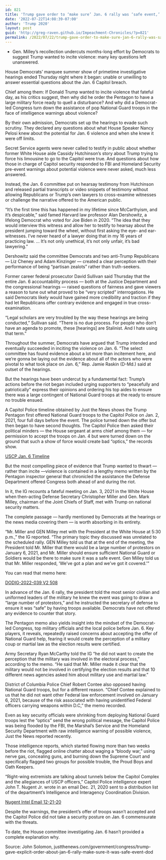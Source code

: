 ```yaml
---
id: 821
title: 'Trump gave order to ‘make sure’ Jan. 6 rally was ‘safe event,’ Pentagon memo shows'
date: '2022-07-22T14:08:39-07:00'
author: 'Trump 2020'
layout: post
guid: 'http://greg-raven.github.io/Impeachment-Chronicles/?p=821'
permalink: /2022/07/22/trump-gave-order-to-make-sure-jan-6-rally-was-safe-event-pentagon-memo-shows/
---
```


- Gen. Milley’s recollection undercuts months-long effort by Democrats to suggest Trump wanted to incite violence: many key questions left unanswered.

House Democrats’ marquee summer show of primetime investigative hearings ended Thursday night where it began: unable or unwilling to answer essential questions about the Jan. 6 Capitol breach.

Chief among them: If Donald Trump wanted to incite violence that fateful day, as his critics suggest, then why did he order the Pentagon to have a large military force ready to quell a disturbance? And why did a Democrat-led Congress turn down the assistance of pop National Guard troops in the face of intelligence warnings about violence?

By their own admission, Democrats set up the hearings to evade such scrutiny. They declared any questions about what House Speaker Nancy Pelosi knew about the potential for Jan. 6 violence and when she knew it were off limits.

Secret Service agents were never called to testify in public about whether former White House aide Cassidy Hutchinson’s story about Trump trying to force his limousine to go to the Capitol were true. And questions about how those in charge of Capitol security responded to FBI and Homeland Security pre-event warnings about potential violence were never asked, much less answered.

Instead, the Jan. 6 committee put on hearsay testimony from Hutchinson and released partial transcripts or video snippets of testimony without allowing Republicans or Trump’s own lawyers to cross-examine witnesses or challenge the narrative offered to the American public.

“It’s the first time this has happened in my lifetime since McCarthyism, and it’s despicable,” said famed Harvard law professor Alan Dershowitz, a lifelong Democrat who voted for Joe Biden in 2020. “The idea that they would interview this witness and allow her to testify to hearsay about the president jumping toward the wheel, without first asking the eye- and ear-witnesses. I’ve never heard of a lawyer doing that in my 16 years of practicing law. … It’s not only unethical, it’s not only unfair, it’s bad lawyering.”

Dershowitz said the committee Democrats and two anti-Trump Republicans — Liz Cheney and Adam Kinzinger — created a clear perception with their performance of being “partisan zealots” rather than truth-seekers.

Former career federal prosecutor David Sullivan said Thursday that the entire Jan. 6 accountability process — both at the Justice Department and the congressional hearings — raised questions of fairness and gave viewers a reason to tune out what proved to be “very scripted” interrogations. He said Democrats likely would have gained more credibility and traction if they had let Republicans offer contrary evidence and engaged in true cross-examination.

“Legal scholars are very troubled by the way these hearings are being conducted,” Sullivan said. “There is no due process. For people who don’t have an agenda to promote, these \[hearings\] are Stalinist. And I hate using that term.”

Throughout the summer, Democrats have argued that Trump intended and eventually succeeded in inciting the violence on Jan. 6. “The select committee has found evidence about a lot more than incitement here, and we’re gonna be laying out the evidence about all of the actors who were pivotal to what took place on Jan. 6,” Rep. Jamie Raskin (D-Md.) said at outset of the hearings.

But the hearings have been undercut by a fundamental fact: Trump’s actions before the riot began included urging supporters to “peacefully and patriotically” express their opinions and ordering his top aides to ensure there was a large contingent of National Guard troops at the ready to ensure no trouble ensued.

A Capitol Police timeline obtained by Just the News shows the Trump Pentagon first offered National Guard troops to the Capitol Police on Jan. 2, 2021, four full days before the event. The police turned down the offer but then began to have second thoughts. The Capitol Police then asked their political minders — the House sergeant at arms chief among them — for permission to accept the troops on Jan. 4 but were turned down on the ground that such a show of force would create bad “optics,” the records show.

[USCP Jan. 6 Timeline](https://justthenews.com/sites/default/files/2022-06/USCPJan.6Timeline.pdf)

But the most compelling piece of evidence that Trump wanted to thwart — rather than incite —violence is contained in a lengthy memo written by the Pentagon inspector general that chronicled the assistance the Defense Department offered Congress both ahead of and during the riot.

In it, the IG recounts a fateful meeting on Jan. 3, 2021 in the White House when then-acting Defense Secretary Christopher Miller and Gen. Mark Milley, chairman of the Joint Chiefs of Staff, met with Trump on national security matters.

The complete passage — hardly mentioned by Democrats at the hearings or the news media covering them — is worth absorbing in its entirety.

“Mr. Miller and GEN Milley met with the President at the White House at 5:30 p.m.,” the IG reported. “The primary topic they discussed was unrelated to the scheduled rally. GEN Milley told us that at the end of the meeting, the President told Mr. Miller that there would be a large number of protestors on January 6, 2021, and Mr. Miller should ensure sufficient National Guard or Soldiers would be there to make sure it was a safe event. Gen Milley told us that Mr. Miller responded, ‘We’ve got a plan and we’ve got it covered.’”

You can read that memo here:

[DODIG-2022-039 V2 508](https://justthenews.com/sites/default/files/2022-07/DODIG-2022-039%20V2%20508.pdf)

In advance of the Jan. 6 rally, the president told the most senior civilian and uniformed leaders of the military he knew the event was going to draw a “large number of protestors,” and he instructed the secretary of defense to ensure it was “safe” by having troops available. Democrats have not offered any evidence to counter that story.

The Pentagon memo also yields insight into the mindset of the Democrat-led Congress, top military officials and the local police before Jan. 6. Key players, it reveals, repeatedly raised concerns about accepting the offer of National Guard help, fearing it would create the perception of a military coup or martial law as the election results were certified.

Army Secretary Ryan McCarthy told the IG “he did not want to create the perception that the military was involved in the electoral process,” according to the memo. “He said that Mr. Miller made it clear that the military would not be involved in certifying the election results and that 10 different news agencies asked him about military use and martial law.”

District of Columbia Police Chief Robert Contee also opposed having National Guard troops, but for a different reason. “Chief Contee explained to us that he did not want other Federal law enforcement involved on January 6, 2021, because of the risk associated with having unidentified Federal officers carrying weapons within D.C,” the memo recorded.

Even as key security officials were shrinking from deploying National Guard troops lest the “optics” send the wrong political message, the Capitol Police was being flooded by the FBI, the Marshal’s Service and the Homeland Security Department with raw intelligence warning of possible violence, Just the News reported recently.

Those intelligence reports, which started flowing more than two weeks before the riot, flagged online chatter about waging a “bloody war,” using nerve gas, concealing guns, and burning down the Supreme Court and specifically flagged two groups for possible trouble, the Proud Boys and Oath Keepers.

“Right-wing extremists are talking about tunnels below the Capitol Complex and the allegiances of USCP officers,” Capitol Police intelligence expert John T. Nugent Jr. wrote in an email Dec. 21, 2020 sent to a distribution list of the department’s Intelligence and Interagency Coordination Division.

[Nugent Intel Email 12-21-20](https://justthenews.com/sites/default/files/2022-06/NugentIntelEmajl12-21-20.pdf)

Despite the warnings, the president’s offer of troops wasn’t accepted and the Capitol Police did not take a security posture on Jan. 6 commensurate with the threats.

To date, the House committee investigating Jan. 6 hasn’t provided a complete explanation why.

Source: John Solomon, justthenews.com/government/congress/trump-gave-explicit-order-about-jan-6-rally-make-sure-it-was-safe-event-dod